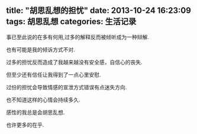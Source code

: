 title: "胡思乱想的担忧"
date: 2013-10-24 16:23:09
tags: 胡思乱想
categories: 生活记录
---

事已至此说的在多有何用,过多的解释反而被倾听成为一种辩解.

也有可能是我的倾诉方式不对.

过多的担忧反而造成了我越来越没有安全感，自信心的丧失.

但至少还有信任让我得到了一点心里安慰.

过份的担忧会导致情感的宣泄方式错误有点迷失方向.

也不知道这样的心情会持续多久.

感性的我总是会胡思乱想.

也许更多的在乎.